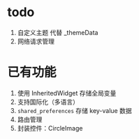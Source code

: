 
# todo

1. 自定义主题 代替 _themeData
2. 网络请求管理

# 已有功能

1. 使用 InheritedWidget 存储全局变量
2. 支持国际化（多语言）
3. `shared_preferences` 存储 key-value 数据
4. 路由管理
5. 封装控件：CircleImage
